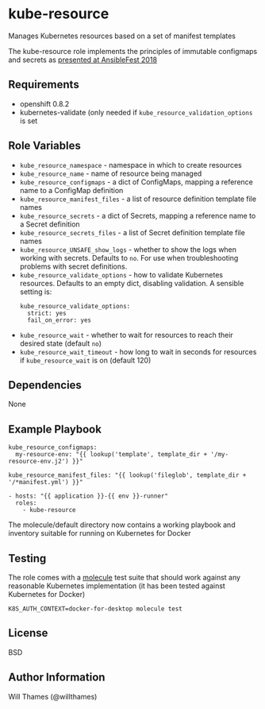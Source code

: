 kube-resource
=============

Manages Kubernetes resources based on a set of manifest templates

The kube-resource role implements the principles of immutable configmaps
and secrets as
[presented at AnsibleFest 2018](https://www.ansible.com/managing-kubernetes-is-easy-with-ansible)

Requirements
------------

* openshift 0.8.2
* kubernetes-validate (only needed if `kube_resource_validation_options` is set

Role Variables
--------------

* `kube_resource_namespace` - namespace in which to create resources
* `kube_resource_name` - name of resource being managed
* `kube_resource_configmaps` - a dict of ConfigMaps, mapping a reference name to a ConfigMap definition
* `kube_resource_manifest_files` - a list of resource definition template file names
* `kube_resource_secrets` - a dict of Secrets, mapping a reference name to a Secret definition
* `kube_resource_secrets_files` - a list of Secret definition template file names
* `kube_resource_UNSAFE_show_logs` - whether to show the logs when working with secrets. Defaults to `no`.
  For use when troubleshooting problems with secret definitions.
* `kube_resource_validate_options` - how to validate Kubernetes resources. Defaults to an empty dict,
  disabling validation. A sensible setting is:
  ```
  kube_resource_validate_options:
    strict: yes
    fail_on_error: yes
  ```
* `kube_resource_wait` - whether to wait for resources to reach their desired state (default `no`)
* `kube_resource_wait_timeout` - how long to wait in seconds for resources if `kube_resource_wait` is on
  (default 120)


Dependencies
------------

None

Example Playbook
----------------

```
kube_resource_configmaps:
  my-resource-env: "{{ lookup('template', template_dir + '/my-resource-env.j2') }}"
```

```
kube_resource_manifest_files: "{{ lookup('fileglob', template_dir + '/*manifest.yml') }}"
```

```
- hosts: "{{ application }}-{{ env }}-runner"
  roles:
    - kube-resource
```

The molecule/default directory now contains a working playbook and inventory suitable for
running on Kubernetes for Docker

Testing
-------

The role comes with a [molecule](https://molecule.readthedocs.io/) test suite that should
work against any reasonable Kubernetes implementation (it has been tested against Kubernetes
for Docker)

```
K8S_AUTH_CONTEXT=docker-for-desktop molecule test
```

License
-------

BSD

Author Information
------------------

Will Thames (@willthames)
